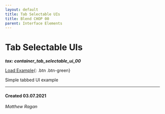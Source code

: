 ```yaml
---
layout: default
title: Tab Selectable UIs
title: Blend CHOP 00
parent: Interface Elements
---
```


# Tab Selectable UIs
***tox: container_tab_selectable_ui_00***  

[Load Example](?remoteTox=https://github.com/raganmd/touchdesigner-community-examples-code/blob/main/tox/container_tab_selectable_ui_00.tox?raw=true){: .btn .btn-green}

Simple tabbed UI example


---
#### Created 03.07.2021
*Matthew Ragan*